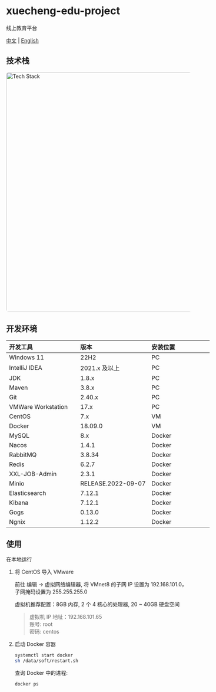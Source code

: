 # xuecheng-edu-project

线上教育平台

[中文](https://github.com/domeniczz/xuecheng-edu-project/blob/master/docs/README-zh.md) | [English](https://github.com/domeniczz/xuecheng-edu-project#readme)

## 技术栈

<img src="https://github.com/domeniczz/xuecheng-edu-project/blob/master/doc/assets/project-tech-stack.png" style="border-radius:.4rem" width="650rem" alt="Tech Stack"/>

## 开发环境

<table style="width:50rem">
    <thead>
        <tr style="text-align:left">
            <th style="width:35%">开发工具</th>
            <th style="width:35%">版本</th>
            <th style="width:30%">安装位置</th>
        </tr>
    </thead>
    <tbody>
        <tr>
            <td>Windows 11</td>
            <td>22H2</td>
            <td>PC</td>
        </tr>
        <tr>
            <td>IntelliJ IDEA</td>
            <td>2021.x 及以上</td>
            <td>PC</td>
        </tr>
        <tr>
            <td>JDK</td>
            <td>1.8.x</td>
            <td>PC</td>
        </tr>
        <tr>
            <td>Maven</td>
            <td>3.8.x</td>
            <td>PC</td>
        </tr>
        <tr>
            <td>Git</td>
            <td>2.40.x</td>
            <td>PC</td>
        </tr>
        <tr>
            <td>VMWare Workstation</td>
            <td>17.x</td>
            <td>PC</td>
        </tr>
        <tr>
            <td>CentOS</td>
            <td>7.x</td>
            <td>VM</td>
        </tr>
        <tr>
            <td>Docker</td>
            <td>18.09.0</td>
            <td>VM</td>
        </tr>
        <tr>
            <td>MySQL</td>
            <td>8.x</td>
            <td>Docker</td>
        </tr>
        <tr>
            <td>Nacos</td>
            <td>1.4.1</td>
            <td>Docker</td>
        </tr>
        <tr>
            <td>RabbitMQ</td>
            <td>3.8.34</td>
            <td>Docker</td>
        </tr>
        <tr>
            <td>Redis</td>
            <td>6.2.7</td>
            <td>Docker</td>
        </tr>
        <tr>
            <td>XXL-JOB-Admin</td>
            <td>2.3.1</td>
            <td>Docker</td>
        </tr>
        <tr>
            <td>Minio</td>
            <td>RELEASE.2022-09-07</td>
            <td>Docker</td>
        </tr>
        <tr>
            <td>Elasticsearch</td>
            <td>7.12.1</td>
            <td>Docker</td>
        </tr>
        <tr>
            <td>Kibana</td>
            <td>7.12.1</td>
            <td>Docker</td>
        </tr>
        <tr>
            <td>Gogs</td>
            <td>0.13.0</td>
            <td>Docker</td>
        </tr>
        <tr>
            <td>Ngnix</td>
            <td>1.12.2</td>
            <td>Docker</td>
        </tr>
    </tbody>
</table>

## 使用

在本地运行

1. 将 CentOS 导入 VMware

   前往 编辑 -> 虚拟网络编辑器, 将 VMnet8 的子网 IP 设置为 192.168.101.0，子网掩码设置为 255.255.255.0

   虚拟机推荐配置：8GB 内存, 2 个 4 核心的处理器, 20 ~ 40GB 硬盘空间

   > 虚拟机 IP 地址：192.168.101.65  
   > 账号: root  
   > 密码: centos

2. 启动 Docker 容器

   ```bash
   systemctl start docker
   sh /data/soft/restart.sh
   ```

   查询 Docker 中的进程:

   ```bash
   docker ps
   ```

